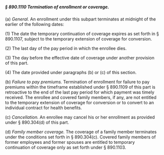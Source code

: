 ##### § 890.1110 Termination of enrollment or coverage. #####

(a) *General.* An enrollment under this subpart terminates at midnight of the earlier of the following dates:

(1) The date the temporary continuation of coverage expires as set forth in § 890.1107, subject to the temporary extension of coverage for conversion.

(2) The last day of the pay period in which the enrollee dies.

(3) The day before the effective date of coverage under another provision of this part.

(4) The date provided under paragraphs (b) or (c) of this section.

(b) *Failure to pay premiums.* Termination of enrollment for failure to pay premiums within the timeframe established under § 890.1109 of this part is retroactive to the end of the last pay period for which payment was timely received. The enrollee and covered family members, if any, are not entitled to the temporary extension of coverage for conversion or to convert to an individual contract for health benefits.

(c) *Cancellation.* An enrollee may cancel his or her enrollment as provided under § 890.304(d) of this part.

(d) *Family member coverage.* The coverage of a family member terminates under the conditions set forth in § 890.304(c). Covered family members of former employees and former spouses are entitled to temporary continuation of coverage only as set forth under § 890.1103.